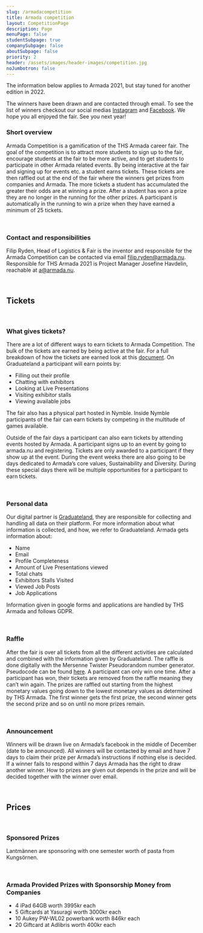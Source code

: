 ```yaml
---
slug: /armadacompetition
title: Armada competition
layout: CompetitionPage
description: Page
menuPage: false
studentSubpage: true
companySubpage: false
aboutSubpage: false
priority: 2
header: /assets/images/header-images/competition.jpg
noJumbotron: false
---
```


<div class="info-border-box">
The information below applies to Armada 2021, but stay tuned for another edition in 2022. 

The winners have been drawn and are contacted through email. To see the list of winners checkout our social medias <a href="https://www.instagram.com/thsarmada/">Instagram</a> and <a href="https://www.facebook.com/thsarmada">Facebook</a>. We hope you all enjoyed the fair. See you next year!
</div>

### Short overview

Armada Competition is a gamification of the THS Armada career fair. The goal of the competition is to attract more students to sign up to the fair, encourage students at the fair to be more active, and to get students to participate in other Armada related events. By being interactive at the fair and signing up for events etc. a student earns tickets. These tickets are then raffled out at the end of the fair where the winners get prizes from companies and Armada. The more tickets a student has accumulated the greater their odds are at winning a prize. After a student has won a prize they are no longer in the running for the other prizes. A participant is automatically in the running to win a prize when they have earned a minimum of 25 tickets.

<br />

### Contact and responsibilities

Filip Ryden, Head of Logistics & Fair is the inventor and responsible for the Armada Competition can be contacted via email [filip.ryden@armada.nu](mailto:filip.ryden@armada.nu). Responsible for THS Armada 2021 is Project Manager Josefine Havdelin, reachable at [a@armada.nu](mailto:a@armada.nu).

<br />

## Tickets

<br />

### What gives tickets?

There are a lot of different ways to earn tickets to Armada Competition. The bulk of the tickets are earned by being active at the fair. For a full breakdown of how the tickets are earned look at this [document](/assets/competition/tickets.pdf). On Graduateland a participant will earn points by:

* Filling out their profile
* Chatting with exhibitors
* Looking at Live Presentations
* Visiting exhibitor stalls
* Viewing available jobs

The fair also has a physical part hosted in Nymble. Inside Nymble participants of the fair can earn tickets by competing in the multitude of games available. 

Outside of the fair days a participant can also earn tickets by attending events hosted by Armada. A participant signs up to an event by going to armada.nu and registering. Tickets are only awarded to a participant if they show up at the event. During the event weeks there are also going to be days dedicated to Armada’s core values, Sustainability and Diversity. During these special days there will be multiple opportunities for a participant to earn tickets.

<br />

### Personal data

Our digital partner is [Graduateland](https://event.armada.nu/sv/events), they are responsible for collecting and handling all data on their platform. For more information about what information is collected, and how, we refer to Graduateland. Armada gets information about:

* Name
* Email
* Profile Completeness
* Amount of Live Presentations viewed
* Total chats
* Exhibitors Stalls Visited
* Viewed Job Posts
* Job Applications

Information given in google forms and applications are handled by THS Armada and follows GDPR. 

<br />

### Raffle

After the fair is over all tickets from all the different activities are calculated and combined with the information given by Graduateland. The raffle is done digitally with the Mersenne Twister Pseudorandom number generator. Pseudocode can be found [here](/assets/competition/Pseudocode_Armada_Competition.pdf). A participant can only win one time. After a participant has won, their tickets are removed from the raffle meaning they can’t win again. The prizes are raffled out starting from the highest monetary values going down to the lowest monetary values as determined by THS Armada. The first winner gets the first prize, the second winner gets the second prize and so on until no more prizes remain. 

<br />

### Announcement

Winners will be drawn live on Armada’s facebook in the middle of December (date to be announced). All winners will be contacted by email and have 7 days to claim their prize per Armada’s instructions if nothing else is decided. If a winner fails to respond within 7 days Armada has the right to draw another winner. 
How to prizes are given out depends in the prize and will be decided together with the winner over email. 

<br />

## Prices

<br />

### Sponsored Prizes

Lantmännen are sponsoring with one semester worth of pasta from Kungsörnen.

<br />

### Armada Provided Prizes with Sponsorship Money from Companies

* 4 iPad 64GB worth 3995kr each
* 5 Giftcards at Yasuragi worth 3000kr each 
* 10 Aukey PW-WL02 powerbank worth 846kr each
* 20 Giftcard at Adlibris worth 400kr each













